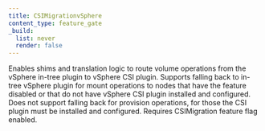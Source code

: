 ```yaml
---
title: CSIMigrationvSphere
content_type: feature_gate
_build:
  list: never
  render: false
---
```

Enables shims and translation logic to route volume operations
from the vSphere in-tree plugin to vSphere CSI plugin. Supports falling back
to in-tree vSphere plugin for mount operations to nodes that have the feature
disabled or that do not have vSphere CSI plugin installed and configured.
Does not support falling back for provision operations, for those the CSI
plugin must be installed and configured. Requires CSIMigration feature flag
enabled.
